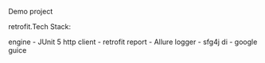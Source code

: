 Demo project

retrofit.Tech Stack:

engine - JUnit 5
http client - retrofit
report - Allure
logger - sfg4j
di - google guice